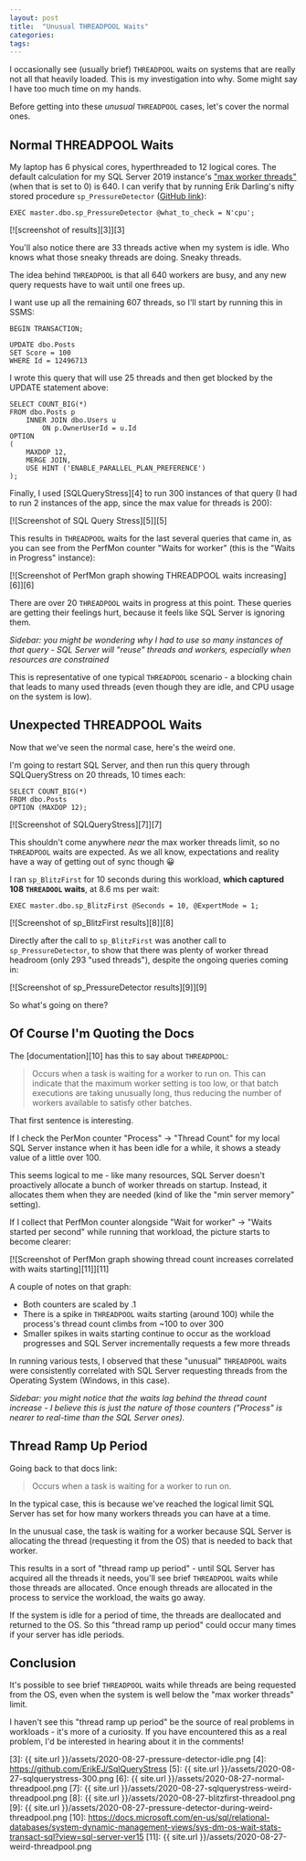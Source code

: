 ```yaml
---
layout: post
title:  "Unusual THREADPOOL Waits"
categories: 
tags: 
---
```


I occasionally see (usually brief) `THREADPOOL` waits on systems that are really not all that heavily loaded.  This is my investigation into why.  Some might say I have too much time on my hands.

Before getting into these *unusual* `THREADPOOL` cases, let's cover the normal ones.

## Normal THREADPOOL Waits

My laptop has 6 physical cores, hyperthreaded to 12 logical cores.  The default calculation for my SQL Server 2019 instance's ["max worker threads"][1] (when that is set to 0) is 640.  I can verify that by running Erik Darling's nifty stored procedure `sp_PressureDetector` ([GitHub link][2]):

    EXEC master.dbo.sp_PressureDetector @what_to_check = N'cpu';

[![screenshot of results][3]][3]

You'll also notice there are 33 threads active when my system is idle.  Who knows what those sneaky threads are doing.  Sneaky threads.

The idea behind `THREADPOOL` is that all 640 workers are busy, and any new query requests have to wait until one frees up.

I want use up all the remaining 607 threads, so I'll start by running this in SSMS:

    BEGIN TRANSACTION;

    UPDATE dbo.Posts
    SET Score = 100
    WHERE Id = 12496713

I wrote this query that will use 25 threads and then get blocked by the UPDATE statement above:

    SELECT COUNT_BIG(*)
    FROM dbo.Posts p
        INNER JOIN dbo.Users u
            ON p.OwnerUserId = u.Id
    OPTION 
    (
        MAXDOP 12, 
        MERGE JOIN, 
        USE HINT ('ENABLE_PARALLEL_PLAN_PREFERENCE')
    );

Finally, I used [SQLQueryStress][4] to run 300 instances of that query (I had to run 2 instances of the app, since the max value for threads is 200):

[![Screenshot of SQL Query Stress][5]][5]

This results in `THREADPOOL` waits for the last several queries that came in, as you can see from the PerfMon counter "Waits for worker" (this is the "Waits in Progress" instance):

[![Screenshot of PerfMon graph showing THREADPOOL waits increasing][6]][6]

There are over 20 `THREADPOOL` waits in progress at this point.  These queries are getting their feelings hurt, because it feels like SQL Server is ignoring them.

*Sidebar: you might be wondering why I had to use so many instances of that query - SQL Server will "reuse" threads and workers, especially when resources are constrained*

This is representative of one typical `THREADPOOL` scenario - a blocking chain that leads to many used threads (even though they are idle, and CPU usage on the system is low).

## Unexpected THREADPOOL Waits

Now that we've seen the normal case, here's the weird one.

I'm going to restart SQL Server, and then run this query through SQLQueryStress on 20 threads, 10 times each:

    SELECT COUNT_BIG(*)
    FROM dbo.Posts
    OPTION (MAXDOP 12);

[![Screenshot of SQLQueryStress][7]][7]

This shouldn't come anywhere *near* the max worker threads limit, so no `THREADPOOL` waits are expected.  As we all know, expectations and reality have a way of getting out of sync though 😀

I ran `sp_BlitzFirst` for 10 seconds during this workload, **which captured 108 `THREADOOL` waits**, at 8.6 ms per wait:

    EXEC master.dbo.sp_BlitzFirst @Seconds = 10, @ExpertMode = 1;

[![Screenshot of sp_BlitzFirst results][8]][8]

Directly after the call to `sp_BlitzFirst` was another call to `sp_PressureDetector`, to show that there was plenty of worker thread headroom (only 293 "used threads"), despite the ongoing queries coming in:

[![Screenshot of sp_PressureDetector results][9]][9]

So what's going on there?

## Of Course I'm Quoting the Docs

The [documentation][10] has this to say about `THREADPOOL`:

> Occurs when a task is waiting for a worker to run on. This can indicate that the maximum worker setting is too low, or that batch executions are taking unusually long, thus reducing the number of workers available to satisfy other batches.

That first sentence is interesting.

If I check the PerMon counter "Process" -> "Thread Count" for my local SQL Server instance when it has been idle for a while, it shows a steady value of a little over 100.

This seems logical to me - like many resources, SQL Server doesn't proactively allocate a bunch of worker threads on startup.  Instead, it allocates them when they are needed (kind of like the "min server memory" setting).

If I collect that PerfMon counter alongside "Wait for worker" -> "Waits started per second" while running that workload, the picture starts to become clearer:

[![Screenshot of PerfMon graph showing thread count increases correlated with waits starting][11]][11]

A couple of notes on that graph:

- Both counters are scaled by .1
- There is a spike in `THREADPOOL` waits starting (around 100) while the process's thread count climbs from ~100 to over 300
- Smaller spikes in waits starting continue to occur as the workload progresses and SQL Server incrementally requests a few more threads

In running various tests, I observed that these "unusual" `THREADPOOL` waits were consistently correlated with SQL Server requesting threads from the Operating System (Windows, in this case).  

*Sidebar: you might notice that the waits lag behind the thread count increase - I believe this is just the nature of those counters ("Process" is nearer to real-time than the SQL Server ones).*

## Thread Ramp Up Period

Going back to that docs link:

> Occurs when a task is waiting for a worker to run on.

In the typical case, this is because we've reached the logical limit SQL Server has set for how many workers threads you can have at a time.

In the unusual case, the task is waiting for a worker because SQL Server is allocating the thread (requesting it from the OS) that is needed to back that worker.

This results in a sort of "thread ramp up period" - until SQL Server has acquired all the threads it needs, you'll see brief `THREADPOOL` waits while those threads are allocated.  Once enough threads are allocated in the process to service the workload, the waits go away.

If the system is idle for a period of time, the threads are deallocated and returned to the OS.  So this "thread ramp up period" could occur many times if your server has idle periods.

## Conclusion

It's possible to see brief `THREADPOOL` waits while threads are being requested from the OS, even when the system is well below the "max worker threads" limit.

I haven't see this "thread ramp up period" be the source of real problems in workloads - it's more of a curiosity.  If you have encountered this as a real problem, I'd be interested in hearing about it in the comments!

[1]: https://docs.microsoft.com/en-us/sql/database-engine/configure-windows/configure-the-max-worker-threads-server-configuration-option?view=sql-server-ver15
[2]: https://github.com/erikdarlingdata/DarlingData#pressure-detector
[3]: {{ site.url }}/assets/2020-08-27-pressure-detector-idle.png
[4]: https://github.com/ErikEJ/SqlQueryStress
[5]: {{ site.url }}/assets/2020-08-27-sqlquerystress-300.png
[6]: {{ site.url }}/assets/2020-08-27-normal-threadpool.png
[7]: {{ site.url }}/assets/2020-08-27-sqlquerystress-weird-threadpool.png
[8]: {{ site.url }}/assets/2020-08-27-blitzfirst-threadool.png
[9]: {{ site.url }}/assets/2020-08-27-pressure-detector-during-weird-threadpool.png
[10]: https://docs.microsoft.com/en-us/sql/relational-databases/system-dynamic-management-views/sys-dm-os-wait-stats-transact-sql?view=sql-server-ver15
[11]: {{ site.url }}/assets/2020-08-27-weird-threadpool.png